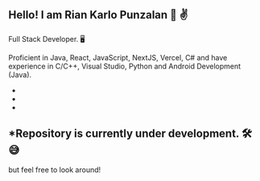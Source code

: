 ## Hello! I am Rian Karlo Punzalan 👋 ✌

Full Stack Developer. 🖥

Proficient in Java, React, JavaScript, NextJS, Vercel, C# and have experience in C/C++, Visual Studio, Python and Android Development (Java).

-
-
-

## *Repository is currently under development. 🛠😅
but feel free to look around! 
<!--
**rianpunzalan/rianpunzalan** is a ✨ _special_ ✨ repository because its `README.md` (this file) appears on your GitHub profile.

Here are some ideas to get you started:

- 🔭 I’m currently working on ...
- 🌱 I’m currently learning ...
- 👯 I’m looking to collaborate on ...
- 🤔 I’m looking for help with ...
- 💬 Ask me about ...
- 📫 How to reach me: ...
- 😄 Pronouns: ...
- ⚡ Fun fact: ...
-->
